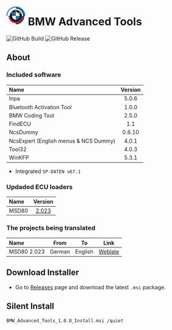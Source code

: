 # <img src="images/bmw_m_50th_logo.png" width="50" height="50" /> BMW Advanced Tools
![GitHub Build](https://img.shields.io/github/workflow/status/gushmazuko/bmw-advanced-tools/Deploy)
![GitHub Release](https://img.shields.io/github/v/release/gushmazuko/bmw-advanced-tools)

## About

### Included software

| Name                                  | Version |
|:------------------------------------- |:-------:|
| Inpa                                  |  5.0.6  |
| Bluetooth Activation Tool             |  1.0.0  |
| BMW Coding Tool                       |  2.5.0  |
| FindECU                               |   1.1   |
| NcsDummy                              | 0.6.10  |
| NcsExpert (English menus & NCS Dummy) |  4.0.1  |
| Tool32                                |  4.0.3  |
| WinKFP                                |  5.3.1  |

- Integrated `SP-DATEN v67.1`

### Updaded ECU loaders

| Name  |                       Version                        |
|:----- |:----------------------------------------------------:|
| MSD80 | [2.023](https://bimmerprofs.com/msd80-loader-2-023/) |


### The projects being translated

| Name        |  From  |   To    |                                    Link                                     |
|:----------- |:------:|:-------:|:---------------------------------------------------------------------------:|
| MSD80 2.023 | German | English | [Weblate](https://weblate.gushmazuko.dev/projects/inpa-msd80-loader-2-023/) |


## Download Installer
- Go to [Releases](https://github.com/gushmazuko/bmw-advanced-tools/releases) page and download the latest `.msi` package.

## Silent Install
```batch
BMW_Advanced_Tools_1.0.0_Install.msi /quiet
```
